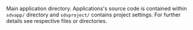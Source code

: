 Main application directory.
Applications's source code is contained within `sdvapp/` directory and `sdvproject/` contains
project settings.
For further details see respective files or directories.

